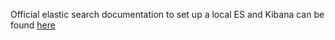 
Official elastic search documentation to set up a local ES and Kibana can be found [here](https://github.com/elastic/start-local)
